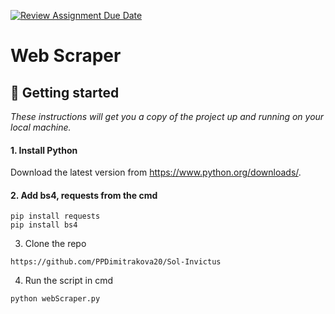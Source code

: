 [![Review Assignment Due Date](https://classroom.github.com/assets/deadline-readme-button-24ddc0f5d75046c5622901739e7c5dd533143b0c8e959d652212380cedb1ea36.svg)](https://classroom.github.com/a/ZTfGFEPa)
# Web Scraper

## 🚀 Getting started<a name="gettingStarted"></a>
*These instructions will get you a copy of the project up and running on your local machine.*

#### 1. Install Python 
Download the latest version from <a>https://www.python.org/downloads/</a>.

#### 2. Add bs4, requests from the cmd
```
pip install requests
pip install bs4
```
3. Clone the repo
```
https://github.com/PPDimitrakova20/Sol-Invictus
```
4. Run the script in cmd
```
python webScraper.py
```

